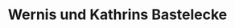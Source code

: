 ---
title: "Wernis und Kathrins Bastelecke"
url: /plauen/wernis-und-kathrins-bastelecke/
shop: Basteln
---